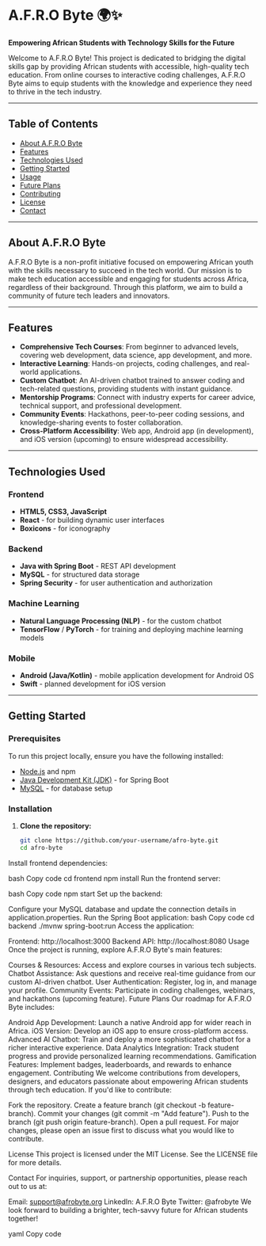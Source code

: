 # A.F.R.O Byte 🌍✨

**Empowering African Students with Technology Skills for the Future**

Welcome to A.F.R.O Byte! This project is dedicated to bridging the digital skills gap by providing African students with accessible, high-quality tech education. From online courses to interactive coding challenges, A.F.R.O Byte aims to equip students with the knowledge and experience they need to thrive in the tech industry.

---

## Table of Contents
- [About A.F.R.O Byte](#about-afro-byte)
- [Features](#features)
- [Technologies Used](#technologies-used)
- [Getting Started](#getting-started)
- [Usage](#usage)
- [Future Plans](#future-plans)
- [Contributing](#contributing)
- [License](#license)
- [Contact](#contact)

---

## About A.F.R.O Byte

A.F.R.O Byte is a non-profit initiative focused on empowering African youth with the skills necessary to succeed in the tech world. Our mission is to make tech education accessible and engaging for students across Africa, regardless of their background. Through this platform, we aim to build a community of future tech leaders and innovators.

---

## Features

- **Comprehensive Tech Courses**: From beginner to advanced levels, covering web development, data science, app development, and more.
- **Interactive Learning**: Hands-on projects, coding challenges, and real-world applications.
- **Custom Chatbot**: An AI-driven chatbot trained to answer coding and tech-related questions, providing students with instant guidance.
- **Mentorship Programs**: Connect with industry experts for career advice, technical support, and professional development.
- **Community Events**: Hackathons, peer-to-peer coding sessions, and knowledge-sharing events to foster collaboration.
- **Cross-Platform Accessibility**: Web app, Android app (in development), and iOS version (upcoming) to ensure widespread accessibility.

---

## Technologies Used

### Frontend
- **HTML5, CSS3, JavaScript**
- **React** - for building dynamic user interfaces
- **Boxicons** - for iconography

### Backend
- **Java with Spring Boot** - REST API development
- **MySQL** - for structured data storage
- **Spring Security** - for user authentication and authorization

### Machine Learning
- **Natural Language Processing (NLP)** - for the custom chatbot
- **TensorFlow** / **PyTorch** - for training and deploying machine learning models

### Mobile
- **Android (Java/Kotlin)** - mobile application development for Android OS
- **Swift** - planned development for iOS version

---

## Getting Started

### Prerequisites
To run this project locally, ensure you have the following installed:
- [Node.js](https://nodejs.org/) and npm
- [Java Development Kit (JDK)](https://www.oracle.com/java/technologies/javase-downloads.html) - for Spring Boot
- [MySQL](https://dev.mysql.com/downloads/installer/) - for database setup

### Installation
1. **Clone the repository:**
   ```bash
   git clone https://github.com/your-username/afro-byte.git
   cd afro-byte
Install frontend dependencies:

bash
Copy code
cd frontend
npm install
Run the frontend server:

bash
Copy code
npm start
Set up the backend:

Configure your MySQL database and update the connection details in application.properties.
Run the Spring Boot application:
bash
Copy code
cd backend
./mvnw spring-boot:run
Access the application:

Frontend: http://localhost:3000
Backend API: http://localhost:8080
Usage
Once the project is running, explore A.F.R.O Byte's main features:

Courses & Resources: Access and explore courses in various tech subjects.
Chatbot Assistance: Ask questions and receive real-time guidance from our custom AI-driven chatbot.
User Authentication: Register, log in, and manage your profile.
Community Events: Participate in coding challenges, webinars, and hackathons (upcoming feature).
Future Plans
Our roadmap for A.F.R.O Byte includes:

Android App Development: Launch a native Android app for wider reach in Africa.
iOS Version: Develop an iOS app to ensure cross-platform access.
Advanced AI Chatbot: Train and deploy a more sophisticated chatbot for a richer interactive experience.
Data Analytics Integration: Track student progress and provide personalized learning recommendations.
Gamification Features: Implement badges, leaderboards, and rewards to enhance engagement.
Contributing
We welcome contributions from developers, designers, and educators passionate about empowering African students through tech education. If you'd like to contribute:

Fork the repository.
Create a feature branch (git checkout -b feature-branch).
Commit your changes (git commit -m "Add feature").
Push to the branch (git push origin feature-branch).
Open a pull request.
For major changes, please open an issue first to discuss what you would like to contribute.

License
This project is licensed under the MIT License. See the LICENSE file for more details.

Contact
For inquiries, support, or partnership opportunities, please reach out to us at:

Email: support@afrobyte.org
LinkedIn: A.F.R.O Byte
Twitter: @afrobyte
We look forward to building a brighter, tech-savvy future for African students together!

yaml
Copy code

